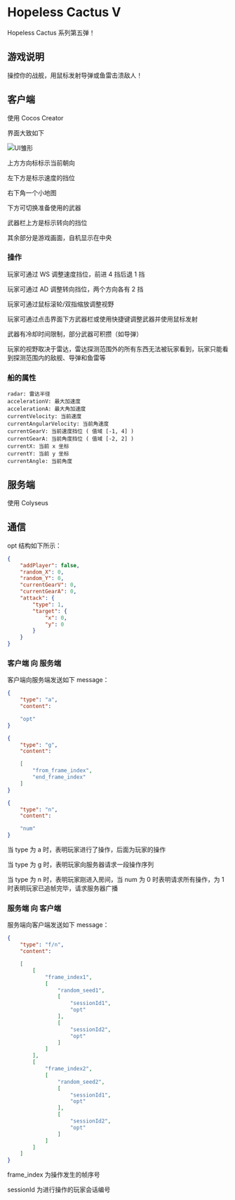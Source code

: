 # Hopeless Cactus V

Hopeless Cactus 系列第五弹！

## 游戏说明

操控你的战舰，用鼠标发射导弹或鱼雷击溃敌人！

## 客户端

使用 Cocos Creator

界面大致如下

![UI雏形](./pics/UI.png)

上方方向标标示当前朝向

左下方是标示速度的挡位

右下角一个小地图

下方可切换准备使用的武器

武器栏上方是标示转向的挡位

其余部分是游戏画面，自机显示在中央

### 操作

玩家可通过 WS 调整速度挡位，前进 4 挡后退 1 挡

玩家可通过 AD 调整转向挡位，两个方向各有 2 挡

玩家可通过鼠标滚轮/双指缩放调整视野

玩家可通过点击界面下方武器栏或使用快捷键调整武器并使用鼠标发射

武器有冷却时间限制，部分武器可积攒（如导弹）

玩家的视野取决于雷达，雷达探测范围外的所有东西无法被玩家看到，玩家只能看到探测范围内的敌舰、导弹和鱼雷等

### 船的属性

```plain
radar: 雷达半径
accelerationV: 最大加速度
accelerationA: 最大角加速度
currentVelocity: 当前速度
currentAngularVelocity: 当前角速度
currentGearV: 当前速度挡位 ( 值域 [-1, 4] )
currentGearA: 当前角度挡位 ( 值域 [-2, 2] )
currentX: 当前 x 坐标
currentY: 当前 y 坐标
currentAngle: 当前角度
```

## 服务端

使用 Colyseus

## 通信

opt 结构如下所示：

```json
{
    "addPlayer": false,
    "random_X": 0,
    "random_Y": 0,
    "currentGearV": 0,
    "currentGearA": 0,
    "attack": {
        "type": 1,
        "target": {
            "x": 0,
            "y": 0
        }
    }
}
```

### 客户端 向 服务端

客户端向服务端发送如下 message：

```json
{
    "type": "a",
    "content":

    "opt"
}

{
    "type": "g",
    "content":

    [
        "from_frame_index",
        "end_frame_index"
    ]
}

{
    "type": "n",
    "content":

    "num"
}
```

当 type 为 a 时，表明玩家进行了操作，后面为玩家的操作

当 type 为 g 时，表明玩家向服务器请求一段操作序列

当 type 为 n 时，表明玩家刚进入房间，当 num 为 0 时表明请求所有操作，为 1 时表明玩家已追帧完毕，请求服务器广播

### 服务端 向 客户端

服务端向客户端发送如下 message：

```json
{
    "type": "f/n",
    "content":

    [
        [
            "frame_index1",
            [
                "random_seed1",
                [
                    "sessionId1",
                    "opt"
                ],
                [
                    "sessionId2",
                    "opt"
                ]
            ]
        ],
        [
            "frame_index2",
            [
                "random_seed2",
                [
                    "sessionId1",
                    "opt"
                ],
                [
                    "sessionId2",
                    "opt"
                ]
            ]
        ]
    ]
}
```

frame_index 为操作发生的帧序号

sessionId 为进行操作的玩家会话编号